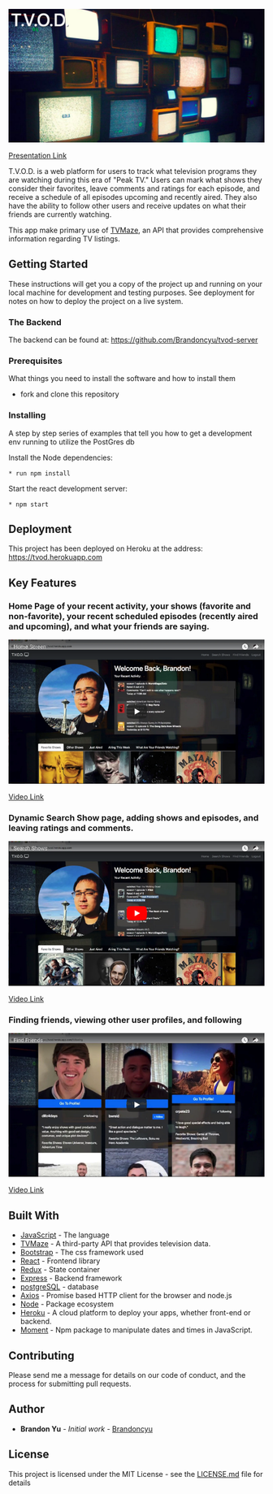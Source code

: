 ![screenshot](./photos/splash-image.png)

[Presentation Link](http://slides.com/brandonyu/tvod/)

T.V.O.D. is a web platform for users to track what television programs they are watching during this era of "Peak TV." Users can mark what shows they consider their favorites, leave comments and ratings for each episode, and receive a schedule of all episodes upcoming and recently aired. They also have the ability to follow other users and receive updates on what their friends are currently watching.

This app make primary use of [TVMaze](http://www.tvmaze.com/api), an API that provides comprehensive information regarding TV listings.

## Getting Started

These instructions will get you a copy of the project up and running on your local machine for development and testing purposes. See deployment for notes on how to deploy the project on a live system.

### The Backend

The backend can be found at: https://github.com/Brandoncyu/tvod-server

### Prerequisites

What things you need to install the software and how to install them

* fork and clone this repository

### Installing

A step by step series of examples that tell you how to get a development env running to utilize the PostGres db

Install the Node dependencies:

```shell
* run npm install
```

Start the react development server:

```shell
* npm start
```

## Deployment

This project has been deployed on Heroku at the address: https://tvod.herokuapp.com

## Key Features

### Home Page of your recent activity, your shows (favorite and non-favorite), your recent scheduled episodes (recently aired and upcoming), and what your friends are saying.

[![Home Page](./photos/home-page.png)](https://www.youtube.com/watch?v=nNmGuej-mcs)

[Video Link](https://www.youtube.com/watch?v=nNmGuej-mcs&feature=youtu.be)

### Dynamic Search Show page, adding shows and episodes, and leaving ratings and comments.

[![Search Shows](./photos/search-shows.png)](https://www.youtube.com/watch?v=cNN4FfJSw8c)

[Video Link](https://www.youtube.com/watch?v=cNN4FfJSw8c&feature=youtu.be)

### Finding friends, viewing other user profiles, and following

[![Find Friends](./photos/find-friends.png)](https://www.youtube.com/watch?v=cNN4FfJSw8c)

[Video Link](https://www.youtube.com/watch?v=cNN4FfJSw8c&feature=youtu.be)

## Built With

* [JavaScript](https://www.javascript.com/) - The language
* [TVMaze](http://www.tvmaze.com/api) - A third-party API that provides television data.
* [Bootstrap](https://bootstrap.com/) - The css framework used
* [React](https://reactjs.org/) - Frontend library
* [Redux](https://redux.js.org/) - State container
* [Express](http://expressjs.com/) - Backend framework
* [postgreSQL](https://www.postgresql.org/) - database
* [Axios](https://github.com/axios/axios) - Promise based HTTP client for the browser and node.js
* [Node](https://nodejs.org/en/) - Package ecosystem
* [Heroku](https://www.heroku.com/) - A cloud platform to deploy your apps, whether front-end or backend.
* [Moment](https://momentjs.com/) - Npm package to manipulate dates and times in JavaScript.

## Contributing

Please send me a message for details on our code of conduct, and the process for submitting pull requests.

## Author

* **Brandon Yu** - *Initial work* - [Brandoncyu](https://github.com/Brandoncyu)

## License

This project is licensed under the MIT License - see the [LICENSE.md](LICENSE.md) file for details
